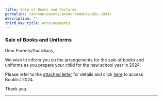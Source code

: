 ```yaml
---
title: Sale of Books and Uniforms
permalink: /announcements/announcements/sbu-2024/
description: ""
third_nav_title: Announcements
---
```

### Sale of Books and Uniforms

Dear Parents/Guardians,

We wish to inform you on the arrangements for the sale of books and uniforms as you prepare your child for the new school year in 2024.

Please refer to the [attached letter](/files/Booklists/2023%20sale%20of%20books%20and%20uniforms_ltr%20to%20parents_final_20231012.pdf) for details and click [here](https://www.serangoonsec.moe.edu.sg/parents-and-students/general-matters/booklists-2024/) to access Booklist 2024.


Thank you. 

<hr>